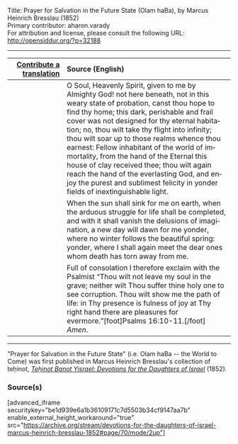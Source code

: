 <html>
<head></head>
<body>
Title: Prayer for Salvation in the Future State (Olam haBa), by Marcus Heinrich Bresslau (1852)<br />
Primary contributor: aharon.varady<br />
For attribution and license, please consult the following URL: <a href="http://opensiddur.org/?p=32188">http://opensiddur.org/?p=32188</a>
<p />
<hr />

<table style="margin-left: auto;margin-right: auto;" class="draggable">
<thead><tr><th id="x" style="text-align: right;"><a href="/contributing/upload/">Contribute a translation</a></th><th style="text-align: left;">Source (English)</th></tr></thead>
<tbody>
<tr><td style="vertical-align:top;" width="25%">
<div class="liturgy" lang="he">

</span></div></td>
 
<td style="vertical-align:top;">
<div class="english" lang="en">
O Soul, Heavenly Spirit, given to me by Almighty God! not here beneath, not in this weary state of probation, canst thou hope to find thy home; this dark, perishable and frail cover was not designed for thy eternal habitation; no, thou wilt take thy flight into infinity; thou wilt soar up to those realms whence thou earnest: Fellow inhabitant of the world of immortality, from the hand of the Eternal this house of clay received thee; thou wilt again reach the hand of the everlasting God, and enjoy the purest and sublimest felicity in yonder fields of inextinguishable light. 
</div></td></tr>


<tr><td style="vertical-align:top;">
<div class="liturgy" lang="he">

</span></div></td>
 
<td style="vertical-align:top;">
<div class="english" lang="en">
When the sun shall sink for me on earth, when the arduous struggle for life shall be completed, and with it shall vanish the delusions of imagination, a new day will dawn for me yonder, where no winter follows the beautiful spring: yonder, where I shall again meet the dear ones whom death has torn away from me. 
</div></td></tr>


<tr><td style="vertical-align:top;">
<div class="liturgy" lang="he">

</span></div></td>
 
<td style="vertical-align:top;">
<div class="english" lang="en">
Full of consolation I therefore exclaim with the Psalmist “Thou wilt not leave my soul in the grave; neither wilt Thou suffer thine holy one to see corruption. Thou wilt show me the path of life: in Thy presence is fulness of joy at Thy right hand there are pleasures for evermore.”[foot]Psalms 16:10-11.[/foot] <em>Amen</em>. 
</div></td></tr>
</tbody></table>

<hr />

"Prayer for Salvation in the Future State" (i.e. Olam haBa -- the World to Come) was first published in Marcus Heinrich Bresslau's collection of teḥinot, <em><a href="https://opensiddur.org/compilations/sifrei-tehinot/devotions-for-the-daughters-of-israel-by-marcus-heinrich-bresslau-1852/">Teḥinot Banot Yisrael: Devotions for the Daughters of Israel</a></em> (1852).

<h3>Source(s)</h3>

[advanced_iframe securitykey="be1d939e6a1b36109171c7d5503b34cf9147aa7b" enable_external_height_workaround="true" src="https://archive.org/stream/devotions-for-the-daughters-of-israel-marcus-heinrich-bresslau-1852#page/70/mode/2up"]

&nbsp;
</body>
</html>